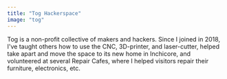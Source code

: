 ```yaml
---
title: "Tog Hackerspace"
image: "tog"
---
```

Tog is a non-profit collective of makers and hackers. Since I joined in 2018, I've taught others how to use the CNC, 3D-printer, and laser-cutter, helped take apart and move the space to its new home in Inchicore, and volunteered at several Repair Cafes, where I helped visitors repair their furniture, electronics, etc.
